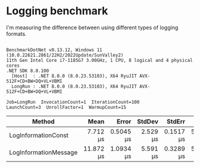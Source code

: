 ﻿# Logging benchmark

I'm measuring the difference between using different types of logging formats.

```

BenchmarkDotNet v0.13.12, Windows 11 (10.0.22621.2861/22H2/2022Update/SunValley2)
11th Gen Intel Core i7-1185G7 3.00GHz, 1 CPU, 8 logical and 4 physical cores
.NET SDK 8.0.100
  [Host]  : .NET 8.0.0 (8.0.23.53103), X64 RyuJIT AVX-512F+CD+BW+DQ+VL+VBMI
  LongRun : .NET 8.0.0 (8.0.23.53103), X64 RyuJIT AVX-512F+CD+BW+DQ+VL+VBMI

Job=LongRun  InvocationCount=1  IterationCount=100  
LaunchCount=3  UnrollFactor=1  WarmupCount=15  

```
| Method                | Mean      | Error     | StdDev   | StdErr    | Min      | Max      | Op/s      | Allocated |
|---------------------- |----------:|----------:|---------:|----------:|---------:|---------:|----------:|----------:|
| LogInformationConst   |  7.712 μs | 0.5045 μs | 2.529 μs | 0.1517 μs | 5.200 μs | 17.20 μs | 129,670.2 |     584 B |
| LogInformationMessage | 11.872 μs | 1.0934 μs | 5.591 μs | 0.3289 μs | 5.400 μs | 31.70 μs |  84,234.5 |     616 B |
